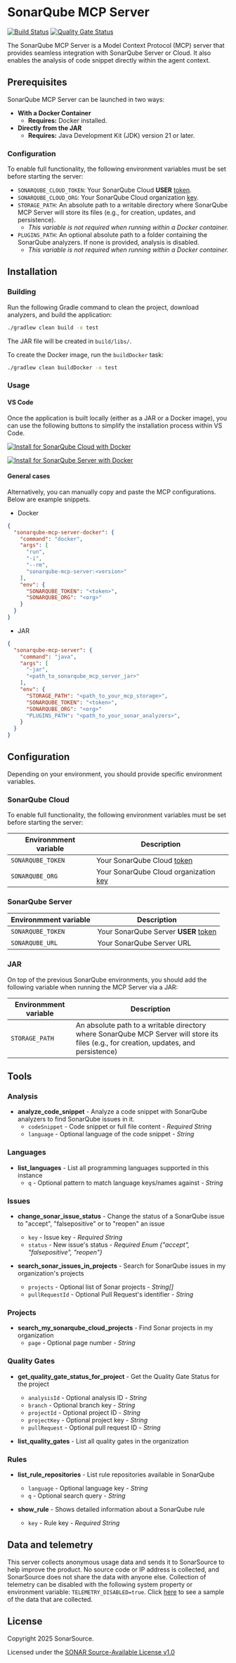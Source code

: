 # SonarQube MCP Server


[![Build Status](https://api.cirrus-ci.com/github/SonarSource/sonarqube-mcp-server.svg?branch=master)](https://cirrus-ci.com/github/SonarSource/sonarqube-mcp-server)
[![Quality Gate Status](https://sonarcloud.io/api/project_badges/measure?project=SonarSource_sonar-mcp-server&metric=alert_status&token=364a508a1e77096460f8571d8e66b41c99c95bea)](https://sonarcloud.io/summary/new_code?id=SonarSource_sonarqube-mcp-server)

The SonarQube MCP Server is a Model Context Protocol (MCP) server that provides seamless integration with SonarQube Server or Cloud.
It also enables the analysis of code snippet directly within the agent context.

## Prerequisites

SonarQube MCP Server can be launched in two ways:

* **With a Docker Container**
  * **Requires:** Docker installed.
* **Directly from the JAR**
  * **Requires:** Java Development Kit (JDK) version 21 or later.

### Configuration

To enable full functionality, the following environment variables must be set before starting the server:

* `SONARQUBE_CLOUD_TOKEN`: Your SonarQube Cloud **USER** [token](https://sonarcloud.io/account/security).
* `SONARQUBE_CLOUD_ORG`: Your SonarQube Cloud organization [key](https://sonarcloud.io/account/organizations).
* `STORAGE_PATH`: An absolute path to a writable directory where SonarQube MCP Server will store its files (e.g., for creation, updates, and persistence).
  * *This variable is not required when running within a Docker container.*
* `PLUGINS_PATH`: An optional absolute path to a folder containing the SonarQube analyzers. If none is provided, analysis is disabled.
  * *This variable is not required when running within a Docker container.*

## Installation

### Building

Run the following Gradle command to clean the project, download analyzers, and build the application:

```bash
./gradlew clean build -x test
```

The JAR file will be created in `build/libs/`.

To create the Docker image, run the `buildDocker` task:

```bash
./gradlew clean buildDocker -x test
```

### Usage

#### VS Code

Once the application is built locally (either as a JAR or a Docker image), you can use the following buttons to simplify the installation process within VS Code.

[![Install for SonarQube Cloud with Docker](https://img.shields.io/badge/VS_Code-Install_for_SonarQube_Cloud_with_Docker-0098FF?style=flat-square&logo=visualstudiocode&logoColor=white)](https://insiders.vscode.dev/redirect/mcp/install?name=sonarqube-mcp-server&inputs=%5B%7B%22id%22%3A%22SONARQUBE_TOKEN%22%2C%22type%22%3A%22promptString%22%2C%22description%22%3A%22SonarQube%20Cloud%20Token%22%2C%22password%22%3Atrue%7D%2C%7B%22id%22%3A%22SONARQUBE_ORG%22%2C%22type%22%3A%22promptString%22%2C%22description%22%3A%22SonarQube%20Cloud%20Organization%20Key%22%2C%22password%22%3Afalse%7D%5D&config=%7B%22command%22%3A%22docker%22%2C%22args%22%3A%5B%22run%22%2C%22-i%22%2C%22--rm%22%2C%22sonarqube-mcp-server%3A0.0.1-SNAPSHOT%22%5D%2C%22env%22%3A%7B%22SONARQUBE_TOKEN%22%3A%22%24%7Binput%3ASONARQUBE_TOKEN%7D%22%2C%22SONARQUBE_ORG%22%3A%22%24%7Binput%3ASONARQUBE_ORG%7D%22%7D%7D)

[![Install for SonarQube Server with Docker](https://img.shields.io/badge/VS_Code-Install_for_SonarQube_Server_with_Docker-0098FF?style=flat-square&logo=visualstudiocode&logoColor=white)](https://insiders.vscode.dev/redirect/mcp/install?name=sonarqube-mcp-server&inputs=%5B%7B%22id%22%3A%22SONARQUBE_TOKEN%22%2C%22type%22%3A%22promptString%22%2C%22description%22%3A%22SonarQube%20Server%20User%20Token%22%2C%22password%22%3Atrue%7D%2C%7B%22id%22%3A%22SONARQUBE_URL%22%2C%22type%22%3A%22promptString%22%2C%22description%22%3A%22SonarQube%20Server%20URL%22%2C%22password%22%3Afalse%7D%5D&config=%7B%22command%22%3A%22docker%22%2C%22args%22%3A%5B%22run%22%2C%22-i%22%2C%22--rm%22%2C%22sonarqube-mcp-server%3A0.0.1-SNAPSHOT%22%5D%2C%22env%22%3A%7B%22SONARQUBE_TOKEN%22%3A%22%24%7Binput%3ASONARQUBE_TOKEN%7D%22%2C%22SONARQUBE_URL%22%3A%22%24%7Binput%3ASONARQUBE_URL%7D%22%7D%7D)

#### General cases

Alternatively, you can manually copy and paste the MCP configurations. Below are example snippets.

- Docker

```JSON
{
  "sonarqube-mcp-server-docker": {
    "command": "docker",
    "args": [
      "run",
      "-i",
      "--rm",
      "sonarqube-mcp-server:<version>"
    ],
    "env": {
      "SONARQUBE_TOKEN": "<token>",
      "SONARQUBE_ORG": "<org>"
    }
  }
}
```

- JAR

```JSON
{
  "sonarqube-mcp-server": {
    "command": "java",
    "args": [
      "-jar",
      "<path_to_sonarqube_mcp_server_jar>"
    ],
    "env": {
      "STORAGE_PATH": "<path_to_your_mcp_storage>",
      "SONARQUBE_TOKEN": "<token>",
      "SONARQUBE_ORG": "<org>"
      "PLUGINS_PATH": "<path_to_your_sonar_analyzers>",
    }
  }
}
```

## Configuration

Depending on your environment, you should provide specific environment variables.

### SonarQube Cloud

To enable full functionality, the following environment variables must be set before starting the server:

| Environmment variable | Description                                                                                                                               |
|-----------------------|-------------------------------------------------------------------------------------------------------------------------------------------|
| `SONARQUBE_TOKEN`     | Your SonarQube Cloud [token](https://docs.sonarsource.com/sonarqube-cloud/managing-your-account/managing-tokens/) |
| `SONARQUBE_ORG`       | Your SonarQube Cloud organization [key](https://sonarcloud.io/account/organizations)                                                      |

### SonarQube Server

| Environmment variable | Description                                                                                                                                 |
|------------------------|---------------------------------------------------------------------------------------------------------------------------------------------|
| `SONARQUBE_TOKEN`      | Your SonarQube Server **USER** [token](https://docs.sonarsource.com/sonarqube-server/latest/user-guide/managing-tokens/#generating-a-token) |
| `SONARQUBE_URL`        | Your SonarQube Server URL                                                                                                                   |

### JAR

On top of the previous SonarQube environments, you should add the following variable when running the MCP Server via a JAR:

| Environmment variable | Description                                                                                                                                |
|------------------------|--------------------------------------------------------------------------------------------------------------------------------------------|
| `STORAGE_PATH`      | An absolute path to a writable directory where SonarQube MCP Server will store its files (e.g., for creation, updates, and persistence) |

## Tools

### Analysis

- **analyze_code_snippet** - Analyze a code snippet with SonarQube analyzers to find SonarQube issues in it.
  - `codeSnippet` - Code snippet or full file content - _Required String_
  - `language` - Optional language of the code snippet - _String_

### Languages

- **list_languages** - List all programming languages supported in this instance
  - `q` - Optional pattern to match language keys/names against - _String_

### Issues

- **change_sonar_issue_status** - Change the status of a SonarQube issue to "accept", "falsepositive" or to "reopen" an issue
  - `key` - Issue key - _Required String_
  - `status` - New issue's status - _Required Enum {"accept", "falsepositive", "reopen"}_


- **search_sonar_issues_in_projects** - Search for SonarQube issues in my organization's projects
  - `projects` - Optional list of Sonar projects - _String[]_
  - `pullRequestId` - Optional Pull Request's identifier - _String_

### Projects

- **search_my_sonarqube_cloud_projects** - Find Sonar projects in my organization
  - `page` - Optional page number - _String_

### Quality Gates

- **get_quality_gate_status_for_project** - Get the Quality Gate Status for the project
  - `analysisId` - Optional analysis ID - _String_
  - `branch` - Optional branch key - _String_
  - `projectId` - Optional project ID - _String_
  - `projectKey` - Optional project key - _String_
  - `pullRequest` - Optional pull request ID - _String_


- **list_quality_gates** - List all quality gates in the organization

### Rules

- **list_rule_repositories** - List rule repositories available in SonarQube
  - `language` - Optional language key - _String_
  - `q` - Optional search query - _String_


- **show_rule** - Shows detailed information about a SonarQube rule
  - `key` - Rule key - _Required String_

## Data and telemetry

This server collects anonymous usage data and sends it to SonarSource to help improve the product. No source code or IP address is collected, and SonarSource does not share the data with anyone else. Collection of telemetry can be disabled with the following system property or environment variable: `TELEMETRY_DISABLED=true`. Click [here](telemetry-sample.md) to see a sample of the data that are collected.

## License

Copyright 2025 SonarSource.

Licensed under the [SONAR Source-Available License v1.0](https://www.sonarsource.com/license/ssal/)
